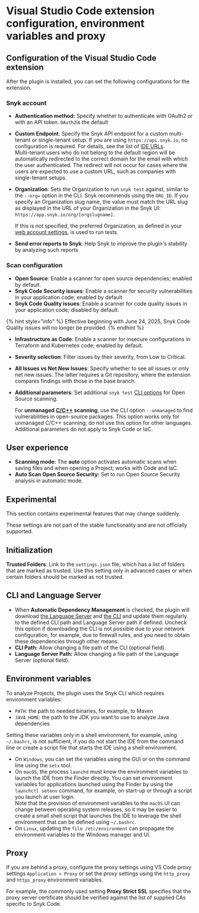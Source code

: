 # Visual Studio Code extension configuration, environment variables and proxy

## Configuration of the Visual Studio Code extension

After the plugin is installed, you can set the following configurations for the extension.

### Snyk account

* **Authentication method:** Specify whether to authenticate with OAuth2 or with an API token. `OAuth2`is the default
* **Custom Endpoint**: Specify the Snyk API endpoint for a custom multi-tenant or single-tenant setup. If you are using `https://api.snyk.io`, no configuration is required. For details, see the list of [IDE URLs](../../../working-with-snyk/regional-hosting-and-data-residency.md#ides-urls).\
  Multi-tenant users who do not belong to the default region will be automatically redirected to the correct domain for the email with which the user authenticated. The redirect will not occur for cases where the users are expected to use a custom URL, such as companies with single-tenant setups.
*   **Organization**: Sets the Organization to run `snyk test` against, similar to the `--org=` option in the CLI. Snyk recommends using the `ORG_ID`. If you specify an Organization slug name, the value must match the URL slug as displayed in the URL of your Organization in the Snyk UI: `https://app.snyk.io/org/[orgslugname]`.

    If this is not specified, the preferred Organization, as defined in your [web account settings](https://app.snyk.io/account), is used to run tests.
* **Send error reports to Snyk**: Help Snyk to improve the plugin's stability by analyzing such reports

### Scan configuration

* **Open Source**: Enable a scanner for open source dependencies; enabled by default.
* **Snyk Code Security issues**: Enable a scanner for security vulnerabilities in your application code; enabled by default
* **Snyk Code Quality issues**: Enable a scanner for code quality issues in your application code; disabled by default.

{% hint style="info" %}
Effective beginning with June 24, 2025, Snyk Code Quality issues will no longer be provided.
{% endhint %}

* **Infrastructure as Code**: Enable a scanner for insecure configurations in Terraform and Kubernetes code; enabled by default.
* **Severity selection**: Filter issues by their severity, from Low to Critical.
* **All Issues vs Net New Issues**: Specify whether to see all issues or only net new issues. The latter requires a Git repository, where the extension compares findings with those in the base branch.
*   **Additional parameters**: Set additional `snyk test` [CLI options](https://docs.snyk.io/snyk-cli/cli-reference#options-for-multiple-commands) for Open Source scanning.

    For **unmanaged** [**C/C++**](../../../supported-languages-package-managers-and-frameworks/c-c++/) **scanning**, use the CLI option `--unmanaged` to find vulnerabilities in open-source packages. This option works only for unmanaged C/C++ scanning; do not use this option for other languages. Additional parameters do not apply to Snyk Code or IaC.

## User experience

* **Scanning mode:**  The **auto** option activates automatic scans when saving files and when opening a Project; works with Code and IaC.
* **Auto Scan Open Source Security:** Set to run Open Source Security analysis in automatic mode.

## Experimental

This section contains experimental features that may change suddenly.&#x20;

These settings are not part of the stable functionality and are not officially supported. &#x20;

## Initialization

**Trusted Folders**: Link to the `settings.json` file, which has a list of folders that are marked as trusted. Use this setting only in advanced cases or when certain folders should be marked as not trusted.

## CLI and Language Server&#x20;

* When **Automatic Dependency Management** is checked, the plugin will download [the Language Server](../snyk-language-server/) and [the CLI](../../../snyk-cli/) and update them regularly to the defined CLI path and Language Server path if defined. Uncheck this option if downloading the CLI is not possible due to your network configuration, for example, due to firewall rules, and you need to obtain these dependencies through other means.
* **CLI Path:** Allow changing a file path of the CLI (optional field).
* **Language Server Path:** Allow changing a file path of the Language Server (optional field).

## Environment variables

To analyze Projects, the plugin uses the Snyk CLI which requires environment variables:

* `PATH`: the path to needed binaries, for example, to Maven
* `JAVA_HOME`: the path to the JDK you want to use to analyze Java dependencies

Setting these variables only in a shell environment, for example, using `~/.bashrc`, is not sufficient, if you do not start the IDE from the command line or create a script file that starts the IDE using a shell environment.

* On `Windows`, you can set the variables using the GUI or on the command line using the `setx` tool.
* On `macOS`, the process `launchd` must know the environment variables to launch the IDE from the Finder directly. You can set environment variables for applications launched using the Finder by using the `launchctl setenv` command, for example, on start-up or through a script you launch at user login.\
  Note that the provision of environment variables to the `macOS` UI can change between operating system releases, so it may be easier to create a small shell script that launches the IDE to leverage the shell environment that can be defined using `~/.bashrc`.
* On `Linux`, updating the `file /etc/environment` can propagate the environment variables to the Windows manager and UI.

## Proxy

If you are behind a proxy, configure the proxy settings using VS Code proxy settings `Application > Proxy` or set the proxy settings using the `http_proxy` and `https_proxy` environment variables.

For example, the commonly used setting **Proxy Strict SSL** specifies that the proxy server certificate should be verified against the list of supplied CAs specific to Snyk Code.
